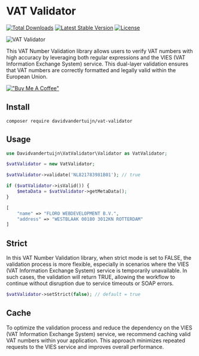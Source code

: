 # VAT Validator

<a href="https://packagist.org/packages/davidvandertuijn/vat-validator"><img src="https://poser.pugx.org/davidvandertuijn/vat-validator/d/total.svg" alt="Total Downloads"></a>
<a href="https://packagist.org/packages/davidvandertuijn/vat-validator"><img src="https://poser.pugx.org/davidvandertuijn/vat-validator/v/stable.svg" alt="Latest Stable Version"></a>
<a href="https://packagist.org/packages/davidvandertuijn/vat-validator"><img src="https://poser.pugx.org/davidvandertuijn/vat-validator/license.svg" alt="License"></a>

![VAT Validator](https://cdn.davidvandertuijn.nl/github/vat-validator.png)

This VAT Number Validation library allows users to verify VAT numbers with high accuracy by leveraging both regular expressions and the VIES (VAT Information Exchange System) service. This dual-layer validation ensures that VAT numbers are correctly formatted and legally valid within the European Union.

[!["Buy Me A Coffee"](https://www.buymeacoffee.com/assets/img/custom_images/orange_img.png)](https://www.buymeacoffee.com/davidvandertuijn)

## Install

```shell
composer require davidvandertuijn/vat-validator
```

## Usage

```php
use Davidvandertuijn\VatValidator\Validator as VatValidator;
```

```php
$vatValidator = new VatValidator;

$vatValidator->validate('NL821783981B01'); // true

if ($vatValidator->isValid()) {
    $metaData = $vatValidator->getMetaData();
}
```

```php
[
    "name" => "FLORO WEBDEVELOPMENT B.V.",
    "address" => "WESTBLAAK 00180 3012KN ROTTERDAM"
]
```

## Strict

In this VAT Number Validation library, when strict mode is set to FALSE, the validation process is more flexible, especially in scenarios where the VIES (VAT Information Exchange System) service is temporarily unavailable. In such cases, the validation will return TRUE, allowing the workflow to continue without disruption due to service timeouts or SOAP errors.

```php
$vatValidator->setStrict(false); // default = true
```

## Cache

To optimize the validation process and reduce the dependency on the VIES (VAT Information Exchange System) service, we recommend caching valid VAT numbers within your application. This approach minimizes repeated requests to the VIES service and improves overall performance.
